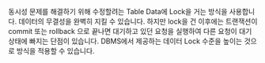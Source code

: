 동시성 문제를 해결하기 위해 수정할려는 Table Data에 Lock을 거는 방식을 사용합니다.
데이터의 무결성을 완벽히 지킬 수 있습니다. 하지만 lock을 건 이후에는 트랜잭션이 commit 또는 
rollback 으로 끝나면 대기하고 있던 요청을 실행하여 다른 요청이 대기상태에 빠지는 단점이 있습니다.
DBMS에서 제공하는 데이터 Lock 수준을 높이는 것으로 방식을 적용할 수 있습니다.
